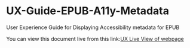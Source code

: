 # UX-Guide-EPUB-A11y-Metadata
User Experience Guide for Displaying Accessibility metadata for EPUB

You can view this document live from this link:[UX Live View of webpage](https://benetech.github.io/UXGuideForDisplayingAccessibilityMetadataForEPUB.md)
